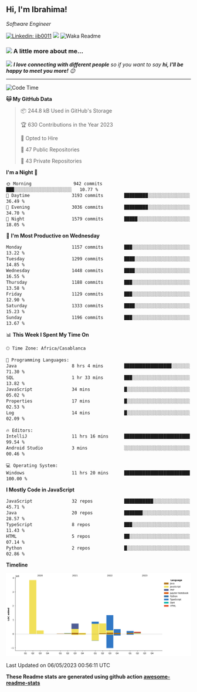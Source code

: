 <h2>Hi, I'm Ibrahima! </h2>
<p><em>Software Engineer 
</em></p>


[![Linkedin: iib0011](https://img.shields.io/badge/-iib0011-blue?style=flat-square&logo=Linkedin&logoColor=white&link=https://www.linkedin.com/in/iib0011/)](https://www.linkedin.com/in/iib0011/)
![](https://visitor-badge.glitch.me/badge?page_id=iib0011)
![Waka Readme](https://github.com/iib0011/iib0011/workflows/Waka%20Readme/badge.svg)


### <img src="https://media.giphy.com/media/VgCDAzcKvsR6OM0uWg/giphy.gif" width="50"> A little more about me...  


<img src="https://media.giphy.com/media/LnQjpWaON8nhr21vNW/giphy.gif" width="60"> <em><b>I love connecting with different people</b> so if you want to say <b>hi, I'll be happy to meet you more!</b> 😊</em>

---
<!--START_SECTION:waka-->
![Code Time](http://img.shields.io/badge/Code%20Time-2%2C037%20hrs-blue)

**🐱 My GitHub Data** 

> 📦 244.8 kB Used in GitHub's Storage 
 > 
> 🏆 630 Contributions in the Year 2023
 > 
> 💼 Opted to Hire
 > 
> 📜 47 Public Repositories 
 > 
> 🔑 43 Private Repositories 
 > 
**I'm a Night 🦉** 

```text
🌞 Morning                942 commits         ███░░░░░░░░░░░░░░░░░░░░░░   10.77 % 
🌆 Daytime                3193 commits        █████████░░░░░░░░░░░░░░░░   36.49 % 
🌃 Evening                3036 commits        █████████░░░░░░░░░░░░░░░░   34.70 % 
🌙 Night                  1579 commits        █████░░░░░░░░░░░░░░░░░░░░   18.05 % 
```
📅 **I'm Most Productive on Wednesday** 

```text
Monday                   1157 commits        ███░░░░░░░░░░░░░░░░░░░░░░   13.22 % 
Tuesday                  1299 commits        ████░░░░░░░░░░░░░░░░░░░░░   14.85 % 
Wednesday                1448 commits        ████░░░░░░░░░░░░░░░░░░░░░   16.55 % 
Thursday                 1188 commits        ███░░░░░░░░░░░░░░░░░░░░░░   13.58 % 
Friday                   1129 commits        ███░░░░░░░░░░░░░░░░░░░░░░   12.90 % 
Saturday                 1333 commits        ████░░░░░░░░░░░░░░░░░░░░░   15.23 % 
Sunday                   1196 commits        ███░░░░░░░░░░░░░░░░░░░░░░   13.67 % 
```


📊 **This Week I Spent My Time On** 

```text
🕑︎ Time Zone: Africa/Casablanca

💬 Programming Languages: 
Java                     8 hrs 4 mins        ██████████████████░░░░░░░   71.30 % 
SQL                      1 hr 33 mins        ███░░░░░░░░░░░░░░░░░░░░░░   13.82 % 
JavaScript               34 mins             █░░░░░░░░░░░░░░░░░░░░░░░░   05.02 % 
Properties               17 mins             █░░░░░░░░░░░░░░░░░░░░░░░░   02.53 % 
Log                      14 mins             █░░░░░░░░░░░░░░░░░░░░░░░░   02.09 % 

🔥 Editors: 
IntelliJ                 11 hrs 16 mins      █████████████████████████   99.54 % 
Android Studio           3 mins              ░░░░░░░░░░░░░░░░░░░░░░░░░   00.46 % 

💻 Operating System: 
Windows                  11 hrs 20 mins      █████████████████████████   100.00 % 
```

**I Mostly Code in JavaScript** 

```text
JavaScript               32 repos            ███████████░░░░░░░░░░░░░░   45.71 % 
Java                     20 repos            ███████░░░░░░░░░░░░░░░░░░   28.57 % 
TypeScript               8 repos             ███░░░░░░░░░░░░░░░░░░░░░░   11.43 % 
HTML                     5 repos             ██░░░░░░░░░░░░░░░░░░░░░░░   07.14 % 
Python                   2 repos             █░░░░░░░░░░░░░░░░░░░░░░░░   02.86 % 
```



**Timeline**

![Lines of Code chart](https://raw.githubusercontent.com/iib0011/iib0011/master/assets/bar_graph.png)


 Last Updated on 06/05/2023 00:56:11 UTC
<!--END_SECTION:waka-->

**These Readme stats are generated using github action [awesome-readme-stats](https://github.com/iib0011/waka-readme-stats)**
